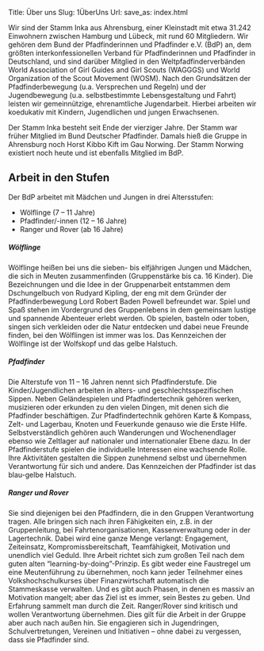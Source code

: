 Title: Über uns
Slug: 1ÜberUns
Url:
save_as: index.html

Wir sind der Stamm Inka aus Ahrensburg, einer Kleinstadt mit etwa 31.242 Einwohnern zwischen Hamburg und Lübeck, mit rund 60 Mitgliedern. Wir gehören dem Bund der Pfadfinderinnen und Pfadfinder e.V. (BdP) an, dem größten interkonfessionellen Verband für Pfadfinderinnen und Pfadfinder in Deutschland, und sind darüber Mitglied in den Weltpfadfinderverbänden World Association of Girl Guides and Girl Scouts (WAGGGS) und World Organization of the Scout Movement (WOSM). Nach den Grundsätzen der Pfadfinderbewegung (u.a. Versprechen und Regeln) und der Jugendbewegung (u.a. selbstbestimmte Lebensgestaltung und Fahrt) leisten wir gemeinnützige, ehrenamtliche Jugendarbeit. Hierbei arbeiten wir koedukativ mit Kindern, Jugendlichen und jungen Erwachsenen.

Der Stamm Inka besteht seit Ende der vierziger Jahre. Der Stamm war früher Mitglied im Bund Deutscher Pfadfinder. Damals hieß die Gruppe in Ahrensburg noch Horst Kibbo Kift im Gau Norwing. Der Stamm Norwing existiert noch heute und ist ebenfalls Mitglied im BdP.


Arbeit in den Stufen
--------------------

Der BdP arbeitet mit Mädchen und Jungen in drei Altersstufen:

* Wölflinge (7 – 11 Jahre)
* Pfadfinder/-innen (12 – 16 Jahre)
* Ranger und Rover (ab 16 Jahre)

##### Wölflinge
Wölflinge heißen bei uns die sieben- bis elfjährigen Jungen und Mädchen, die sich in Meuten zusammenfinden (Gruppenstärke bis  ca. 16 Kinder).
Die Bezeichnungen und die Idee in der Gruppenarbeit entstammen dem Dschungelbuch von Rudyard Kipling, der eng mit dem Gründer der Pfadfinderbewegung Lord Robert Baden Powell befreundet war.
Spiel und Spaß stehen im Vordergrund des Gruppenlebens in dem gemeinsam lustige und spannende Abenteuer erlebt werden. Ob spielen, basteln oder toben, singen sich verkleiden oder die Natur entdecken und dabei neue Freunde finden, bei den Wölflingen ist immer was los.
Das Kennzeichen der Wölflinge ist der Wolfskopf und das gelbe Halstuch.

##### Pfadfinder
Die Alterstufe von 11 – 16 Jahren nennt sich Pfadfinderstufe. Die Kinder/Jugendlichen arbeiten in alters- und geschlechtsspezifischen Sippen. Neben Geländespielen und Pfadfindertechnik gehören werken, musizieren oder erkunden zu den vielen Dingen, mit denen sich die Pfadfinder beschäftigen. Zur Pfadfindertechnik gehören Karte & Kompass, Zelt- und Lagerbau, Knoten und Feuerkunde genauso wie die Erste Hilfe. Selbstverständlich gehören auch Wanderungen und Wochenendlager ebenso wie Zeltlager auf nationaler und internationaler Ebene dazu.
In der Pfadfinderstufe spielen die individuelle Interessen eine wachsende Rolle. Ihre Aktivitäten gestalten die Sippen zunehmend selbst und übernehmen Verantwortung für sich und andere.
Das Kennzeichen der Pfadfinder ist das blau-gelbe Halstuch.

##### Ranger und Rover
Sie sind diejenigen bei den Pfadfindern, die in den Gruppen Verantwortung tragen. Alle bringen sich nach ihren Fähigkeiten ein, z.B. in der Gruppenleitung, bei Fahrtenorganisationen, Kassenverwaltung oder in der Lagertechnik. Dabei wird eine ganze Menge verlangt: Engagement, Zeiteinsatz, Kompromissbereitschaft, Teamfähigkeit, Motivation und unendlich viel Geduld.
Ihre Arbeit richtet sich zum großen Teil nach dem guten alten “learning-by-doing”-Prinzip. Es gibt weder eine Faustregel um eine Meutenführung zu übernehmen, noch kann jeder Teilnehmer eines Volkshochschulkurses über Finanzwirtschaft automatisch die Stammeskasse verwalten. Und es gibt auch Phasen, in denen es massiv an Motivation mangelt; aber das Ziel ist es immer, sein Bestes zu geben. Und Erfahrung sammelt man durch die Zeit.
Ranger/Rover sind kritisch und wollen Verantwortung übernehmen. Dies gilt für die Arbeit in der Gruppe aber auch nach außen hin. Sie engagieren sich in Jugendringen, Schulvertretungen, Vereinen und Initiativen – ohne dabei zu vergessen, dass sie Pfadfinder sind.